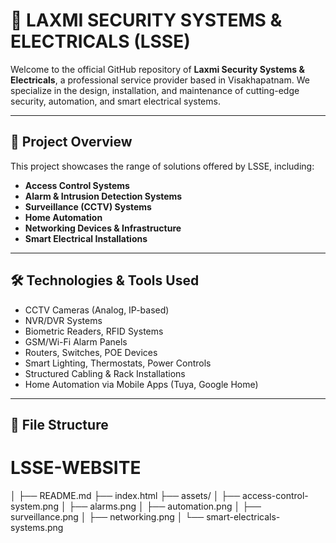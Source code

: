 # 🔐 LAXMI SECURITY SYSTEMS & ELECTRICALS (LSSE)

Welcome to the official GitHub repository of **Laxmi Security Systems & Electricals**, a professional service provider based in Visakhapatnam. We specialize in the design, installation, and maintenance of cutting-edge security, automation, and smart electrical systems.

---

## 📸 Project Overview

This project showcases the range of solutions offered by LSSE, including:

- **Access Control Systems**
- **Alarm & Intrusion Detection Systems**
- **Surveillance (CCTV) Systems**
- **Home Automation**
- **Networking Devices & Infrastructure**
- **Smart Electrical Installations**

---

## 🛠 Technologies & Tools Used

- CCTV Cameras (Analog, IP-based)
- NVR/DVR Systems
- Biometric Readers, RFID Systems
- GSM/Wi-Fi Alarm Panels
- Routers, Switches, POE Devices
- Smart Lighting, Thermostats, Power Controls
- Structured Cabling & Rack Installations
- Home Automation via Mobile Apps (Tuya, Google Home)

---

## 📂 File Structure

# LSSE-WEBSITE
│
├── README.md
├── index.html
├── assets/
│   ├── access-control-system.png
│   ├── alarms.png
│   ├── automation.png
│   ├── surveillance.png
│   ├── networking.png
│   └── smart-electricals-systems.png
